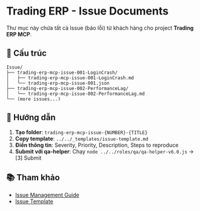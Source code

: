 # Trading ERP - Issue Documents

Thư mục này chứa tất cả Issue (báo lỗi) từ khách hàng cho project **Trading ERP MCP**.

## 📝 Cấu trúc

```
Issue/
├── trading-erp-mcp-issue-001-LoginCrash/
│   ├── trading-erp-mcp-issue-001-LoginCrash.md
│   └── trading-erp-mcp-issue-001.json
├── trading-erp-mcp-issue-002-PerformanceLag/
│   └── trading-erp-mcp-issue-002-PerformanceLag.md
└── (more issues...)
```

## 🚀 Hướng dẫn

1. **Tạo folder**: `trading-erp-mcp-issue-{NUMBER}-{TITLE}`
2. **Copy template**: `../../_templates/issue-template.md`
3. **Điền thông tin**: Severity, Priority, Description, Steps to reproduce
4. **Submit với qa-helper**: Chạy `node ../../roles/qa/qa-helper-v6.0.js` → [3] Submit

## 📚 Tham khảo

- [Issue Management Guide](../../Issue.md)
- [Issue Template](../../_templates/issue-template.md)
